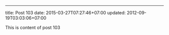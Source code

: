 ---
title: Post 103
date: 2015-03-27T07:27:46+07:00
updated: 2012-09-19T03:03:06+07:00

This is content of post 103